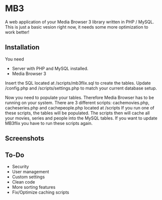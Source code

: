 MB3
===

A web application of your Media Browser 3 library written in PHP / MySQL.
This is just a basic vesion right now, it needs some more optimization to work better!

Installation
---
You need
- Server with PHP and MySQL installed.
- Media Browser 3

Insert the SQL located at /scripts/mb3flix.sql to create the tables.
Update /config.php and /scripts/settings.php to match your current database setup.

Now you need to populate your tables. Therefore Media Browser has to be running on your system.
There are 3 different scripts: cachemovies.php, cacheseries.php and cachepeople.php located at /scripts
If you run one of these scripts, the tables will be populated. The scripts then will cache all your movies, series and people into the MySQL tables. If you want to update MB3flix you have to run these scripts again.

Screenshots
---

To-Do
---

- Security
- User management
- Custom settings
- Clean code
- More sorting features
- Fix/Optimize caching scripts
